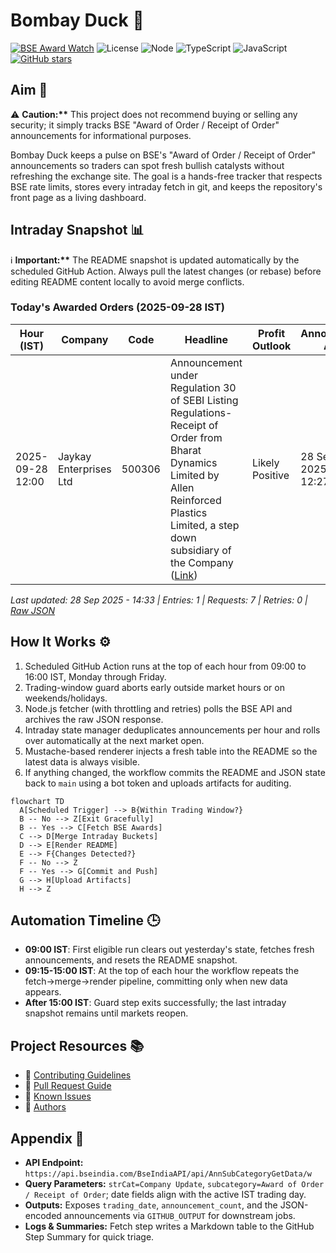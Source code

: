 ﻿# Bombay Duck 🦆

[![BSE Award Watch](https://github.com/dextel2/bombay-duck/actions/workflows/bse-award-watch.yml/badge.svg)](https://github.com/dextel2/bombay-duck/actions/workflows/bse-award-watch.yml) ![License](https://img.shields.io/badge/license-ISC-blue.svg) ![Node](https://img.shields.io/badge/node-20.x-339933.svg) ![TypeScript](https://img.shields.io/badge/TypeScript-5.x-3178C6.svg) ![JavaScript](https://img.shields.io/badge/JavaScript-ES2020-F7DF1E.svg) [![GitHub stars](https://img.shields.io/github/stars/dextel2/bombay-duck?style=social)](https://github.com/dextel2/bombay-duck/stargazers)

<!-- aim:start -->

## Aim 🎯

⚠️ **Caution:\*\*** This project does not recommend buying or selling any security; it simply tracks BSE "Award of Order / Receipt of Order" announcements for informational purposes.

Bombay Duck keeps a pulse on BSE's "Award of Order / Receipt of Order" announcements so traders can spot fresh bullish catalysts without refreshing the exchange site. The goal is a hands-free tracker that respects BSE rate limits, stores every intraday fetch in git, and keeps the repository's front page as a living dashboard.

<!-- aim:end -->

## Intraday Snapshot 📊

ℹ️ **Important:\*\*** The README snapshot is updated automatically by the scheduled GitHub Action. Always pull the latest changes (or rebase) before editing README content locally to avoid merge conflicts.

<!-- snapshot:start -->

### Today's Awarded Orders (2025-09-28 IST)

| Hour (IST) | Company | Code | Headline | Profit Outlook | Announced At |
| --- | --- | --- | --- | --- | --- |
| 2025-09-28 12:00 | Jaykay Enterprises Ltd | 500306 | Announcement under Regulation 30 of SEBI Listing Regulations- Receipt of Order from Bharat Dynamics Limited by Allen Reinforced Plastics Limited, a step down subsidiary of the Company ([Link](https://www.bseindia.com/stock-share-price/jaykay-enterprises-ltd/jaykay/500306/)) | Likely Positive | 28 Sep 2025 - 12:27 |

_Last updated: 28 Sep 2025 - 14:33 | Entries: 1 | Requests: 7 | Retries: 0 | [Raw JSON](data/2025-09-28.json)_

<!-- snapshot:end -->

<!-- how-it-works:start -->

## How It Works ⚙️

1. Scheduled GitHub Action runs at the top of each hour from 09:00 to 16:00 IST, Monday through Friday.
2. Trading-window guard aborts early outside market hours or on weekends/holidays.
3. Node.js fetcher (with throttling and retries) polls the BSE API and archives the raw JSON response.
4. Intraday state manager deduplicates announcements per hour and rolls over automatically at the next market open.
5. Mustache-based renderer injects a fresh table into the README so the latest data is always visible.
6. If anything changed, the workflow commits the README and JSON state back to `main` using a bot token and uploads artifacts for auditing.

```mermaid
flowchart TD
  A[Scheduled Trigger] --> B{Within Trading Window?}
  B -- No --> Z[Exit Gracefully]
  B -- Yes --> C[Fetch BSE Awards]
  C --> D[Merge Intraday Buckets]
  D --> E[Render README]
  E --> F{Changes Detected?}
  F -- No --> Z
  F -- Yes --> G[Commit and Push]
  G --> H[Upload Artifacts]
  H --> Z
```

<!-- how-it-works:end -->

## Automation Timeline 🕒

- **09:00 IST**: First eligible run clears out yesterday's state, fetches fresh announcements, and resets the README snapshot.
- **09:15-15:00 IST**: At the top of each hour the workflow repeats the fetch->merge->render pipeline, committing only when new data appears.
- **After 15:00 IST**: Guard step exits successfully; the last intraday snapshot remains until markets reopen.

## Project Resources 📚

- 📘 [Contributing Guidelines](CONTRIBUTING.md)
- 🧾 [Pull Request Guide](PR_GUIDE.md)
- 🐞 [Known Issues](KNOWN_ISSUES.md)
- 👥 [Authors](AUTHORS.md)

## Appendix 📎

- **API Endpoint:** `https://api.bseindia.com/BseIndiaAPI/api/AnnSubCategoryGetData/w`
- **Query Parameters:** `strCat=Company Update`, `subcategory=Award of Order / Receipt of Order`; date fields align with the active IST trading day.
- **Outputs:** Exposes `trading_date`, `announcement_count`, and the JSON-encoded announcements via `GITHUB_OUTPUT` for downstream jobs.
- **Logs & Summaries:** Fetch step writes a Markdown table to the GitHub Step Summary for quick triage.
